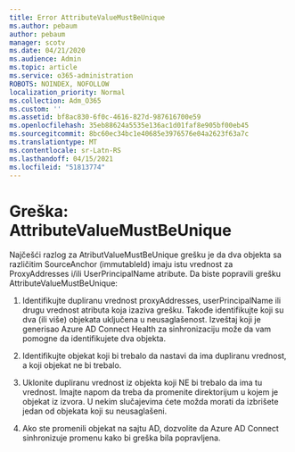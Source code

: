 ```yaml
---
title: Error AttributeValueMustBeUnique
ms.author: pebaum
author: pebaum
manager: scotv
ms.date: 04/21/2020
ms.audience: Admin
ms.topic: article
ms.service: o365-administration
ROBOTS: NOINDEX, NOFOLLOW
localization_priority: Normal
ms.collection: Adm_O365
ms.custom: ''
ms.assetid: bf8ac830-6f0c-4616-827d-987616700e59
ms.openlocfilehash: 35eb88624a5535e136ac1d01faf8e905bf00eb45
ms.sourcegitcommit: 8bc60ec34bc1e40685e3976576e04a2623f63a7c
ms.translationtype: MT
ms.contentlocale: sr-Latn-RS
ms.lasthandoff: 04/15/2021
ms.locfileid: "51813774"
---
```

# <a name="error-attributevaluemustbeunique"></a>Greška: AttributeValueMustBeUnique

Najčešći razlog za AtributValueMustBeUnique grešku je da dva objekta sa različitim SourceAnchor (immutableId) imaju istu vrednost za ProxyAddresses i/ili UserPrincipalName atribute. Da biste popravili grešku AttributeValueMustBeUnique:
  
1. Identifikujte dupliranu vrednost proxyAddresses, userPrincipalName ili drugu vrednost atributa koja izaziva grešku. Takođe identifikujte koji su dva (ili više) objekata uključena u neusaglašenost. Izveštaj koji je generisao Azure AD Connect Health za sinhronizaciju može da vam pomogne da identifikujete dva objekta.
    
2. Identifikujte objekat koji bi trebalo da nastavi da ima dupliranu vrednost, a koji objekat ne bi trebalo.
    
3. Uklonite dupliranu vrednost iz objekta koji NE bi trebalo da ima tu vrednost. Imajte napom da treba da promenite direktorijum u kojem je objekat iz izvora. U nekim slučajevima ćete možda morati da izbrišete jedan od objekata koji su neusaglašeni.
    
4. Ako ste promenili objekat na sajtu AD, dozvolite da Azure AD Connect sinhronizuje promenu kako bi greška bila popravljena.
    

